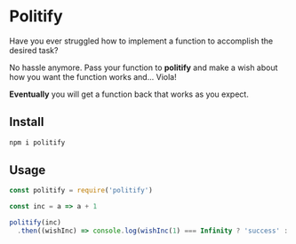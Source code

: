 # Politify

Have you ever struggled how to implement a function to accomplish the desired task?

No hassle anymore. Pass your function to **politify** and make a wish about how you want the function works and... Viola!

**Eventually** you will get a function back that works as you expect.

## Install

```bash
npm i politify
```

## Usage

```js
const politify = require('politify')

const inc = a => a + 1

politify(inc)
  .then((wishInc) => console.log(wishInc(1) === Infinity ? 'success' : 'failure'))
```